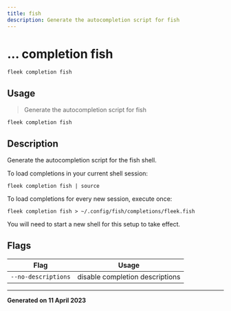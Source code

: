 ```yaml
---
title: fish
description: Generate the autocompletion script for fish
---
```


# ... completion fish
`fleek completion fish`

## Usage
> Generate the autocompletion script for fish

```shell
fleek completion fish
```

## Description


Generate the autocompletion script for the fish shell.

To load completions in your current shell session:

	fleek completion fish | source

To load completions for every new session, execute once:

	fleek completion fish > ~/.config/fish/completions/fleek.fish

You will need to start a new shell for this setup to take effect.



## Flags
|Flag|Usage|
|----|-----|
|`--no-descriptions`|disable completion descriptions|


---
**Generated on 11 April 2023**
